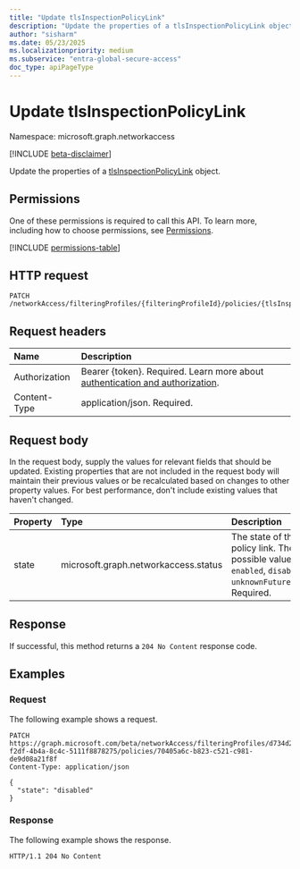 ```yaml
---
title: "Update tlsInspectionPolicyLink"
description: "Update the properties of a tlsInspectionPolicyLink object."
author: "sisharm"
ms.date: 05/23/2025
ms.localizationpriority: medium
ms.subservice: "entra-global-secure-access"
doc_type: apiPageType
---
```


# Update tlsInspectionPolicyLink

Namespace: microsoft.graph.networkaccess

[!INCLUDE [beta-disclaimer](../../includes/beta-disclaimer.md)]

Update the properties of a [tlsInspectionPolicyLink](../resources/networkaccess-tlsinspectionpolicylink.md) object.

## Permissions

One of these permissions is required to call this API. To learn more, including how to choose permissions, see [Permissions](/graph/permissions-overview).

<!-- {
  "blockType": "permissions",
  "name": "networkaccess-tlsinspectionpolicylink-update-permissions"
}
-->
[!INCLUDE [permissions-table](../includes/permissions/networkaccess-tlsinspectionpolicylink-update-permissions.md)]

## HTTP request

<!-- {
  "blockType": "ignored"
}
-->
``` http
PATCH /networkAccess/filteringProfiles/{filteringProfileId}/policies/{tlsInspectionPolicyLinkId}
```

## Request headers

|Name|Description|
|:---|:---|
|Authorization|Bearer {token}. Required. Learn more about [authentication and authorization](/graph/auth/auth-concepts).|
|Content-Type|application/json. Required.|

## Request body

In the request body, supply the values for relevant fields that should be updated. Existing properties that are not included in the request body will maintain their previous values or be recalculated based on changes to other property values. For best performance, don't include existing values that haven't changed.

|Property|Type|Description|
|:---|:---|:---|
|state|microsoft.graph.networkaccess.status|The state of the policy link. The possible values are: `enabled`, `disabled`, `unknownFutureValue`. Required.|

## Response

If successful, this method returns a `204 No Content` response code.


## Examples

### Request

The following example shows a request.
<!-- {
  "blockType": "request",
  "name": "update_tlsinspectionpolicylink",
  "sampleKeys": ["d734d2de-f2df-4b4a-8c4c-5111f8878275", "70405a6c-b823-c521-c981-de9d08a21f8f"]
}
-->
``` http
PATCH https://graph.microsoft.com/beta/networkAccess/filteringProfiles/d734d2de-f2df-4b4a-8c4c-5111f8878275/policies/70405a6c-b823-c521-c981-de9d08a21f8f
Content-Type: application/json

{
  "state": "disabled"
}
```

### Response

The following example shows the response.

<!-- {
  "blockType": "response"
}
-->
``` http
HTTP/1.1 204 No Content
```